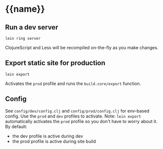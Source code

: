 # {{name}}

## Run a dev server

```
lein ring server
```

ClojureScript and Less will be recompiled on-the-fly as you make changes.


## Export static site for production

```
lein export
```

Activates the `prod` profile and runs the `build.core/export` function.

## Config

See `config/dev/config.clj` and `config/prod/config.clj` for env-based config.
Use the `prod` and `dev` profiles to activate. Note: `lein export` automatically
activates the `prod` profile so you don't have to worry about it. By default:

- the dev profile is active during dev
- the prod profile is active during site build
